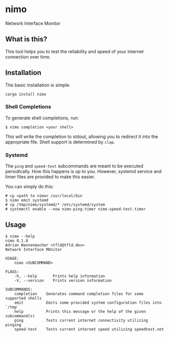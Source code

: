 # nimo

Network Interface Monitor

## What is this?

This tool helps you to test the reliability and speed of your internet
connection over time.

## Installation

The basic installation is simple:

```
cargo install nimo
```

### Shell Completions

To generate shell completions, run:

```
$ nimo completion <your shell>
```

This will write the completion to stdout, allowing you to redirect it into the
appropriate file. Shell support is determined by `clap`.

### Systemd

The `ping` and `speed-test` subcommands are meant to be executed periodically.
How this happens is up to you. However, systemd service and timer files are
provided to make this easier.

You can simply do this:

```
# cp <path to nimo> /usr/local/bin
$ nimo emit systemd
# cp /tmp/nimo/systemd/* /etc/systemd/system
# systemctl enable --now nimo-ping.timer nimo-speed-test.timer
```

## Usage
```
$ nimo --help
nimo 0.1.0
Adrian Wannenmacher <tfld@tfld.dev>
Network Interface MOnitor

USAGE:
    nimo <SUBCOMMAND>

FLAGS:
    -h, --help       Prints help information
    -V, --version    Prints version information

SUBCOMMANDS:
    completion    Generates command completion files for some supported shells
    emit          Emits some provided system configuration files into `/tmp`
    help          Prints this message or the help of the given subcommand(s)
    ping          Tests current internet connectivity utilizing pinging
    speed-test    Tests current internet speed utilizing speedtest.net
```
